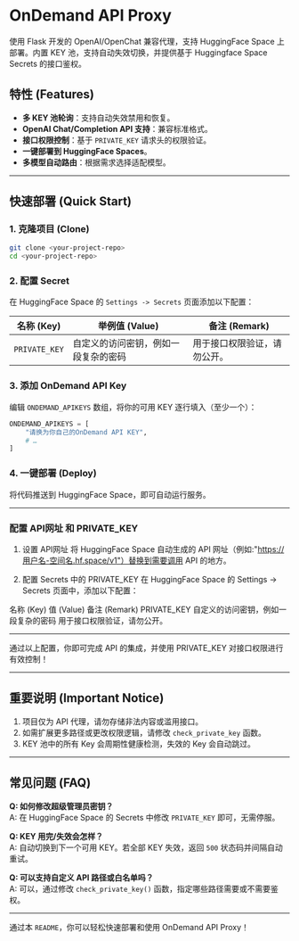 # OnDemand API Proxy

使用 Flask 开发的 OpenAI/OpenChat 兼容代理，支持 HuggingFace Space 上部署。内置 KEY 池，支持自动失效切换，并提供基于 Huggingface Space Secrets 的接口鉴权。

## 特性 (Features)
- **多 KEY 池轮询**：支持自动失效禁用和恢复。
- **OpenAI Chat/Completion API 支持**：兼容标准格式。
- **接口权限控制**：基于 `PRIVATE_KEY` 请求头的权限验证。
- **一键部署到 HuggingFace Spaces**。
- **多模型自动路由**：根据需求选择适配模型。

---

## 快速部署 (Quick Start)

### 1. 克隆项目 (Clone)
```bash
git clone <your-project-repo>
cd <your-project-repo>
```

### 2. 配置 Secret
在 HuggingFace Space 的 `Settings -> Secrets` 页面添加以下配置：

| 名称 (Key)      | 举例值 (Value)                | 备注 (Remark)                          |
|-----------------|------------------------------|----------------------------------------|
| `PRIVATE_KEY`   | 自定义的访问密钥，例如一段复杂的密码 | 用于接口权限验证，请勿公开。             |

### 3. 添加 OnDemand API Key
编辑 `ONDEMAND_APIKEYS` 数组，将你的可用 KEY 逐行填入（至少一个）：

```python
ONDEMAND_APIKEYS = [
    "请换为你自己的OnDemand API KEY",
    # …
]
```

### 4. 一键部署 (Deploy)
将代码推送到 HuggingFace Space，即可自动运行服务。

---

### 配置 API网址 和 PRIVATE_KEY
1. 设置 API网址
将 HuggingFace Space 自动生成的 API 网址（例如:"https://用户名-空间名.hf.space/v1"）替换到需要调用 API 的地方。

2. 配置 Secrets 中的 PRIVATE_KEY
在 HuggingFace Space 的 Settings -> Secrets 页面中，添加以下配置：

名称 (Key)	值 (Value)	备注 (Remark)
PRIVATE_KEY	自定义的访问密钥，例如一段复杂的密码	用于接口权限验证，请勿公开。

---

通过以上配置，你即可完成 API 的集成，并使用 PRIVATE_KEY 对接口权限进行有效控制！

---

## 重要说明 (Important Notice)
1. 项目仅为 API 代理，请勿存储非法内容或滥用接口。
2. 如需扩展更多路径或更改权限逻辑，请修改 `check_private_key` 函数。
3. KEY 池中的所有 Key 会周期性健康检测，失效的 Key 会自动跳过。

---

## 常见问题 (FAQ)

**Q: 如何修改超级管理员密钥？**  
A: 在 HuggingFace Space 的 Secrets 中修改 `PRIVATE_KEY` 即可，无需停服。

**Q: KEY 用完/失效会怎样？**  
A: 自动切换到下一个可用 KEY。若全部 KEY 失效，返回 `500` 状态码并间隔自动重试。

**Q: 可以支持自定义 API 路径或白名单吗？**  
A: 可以，通过修改 `check_private_key()` 函数，指定哪些路径需要或不需要鉴权。

--- 

通过本 `README`，你可以轻松快速部署和使用 OnDemand API Proxy！
